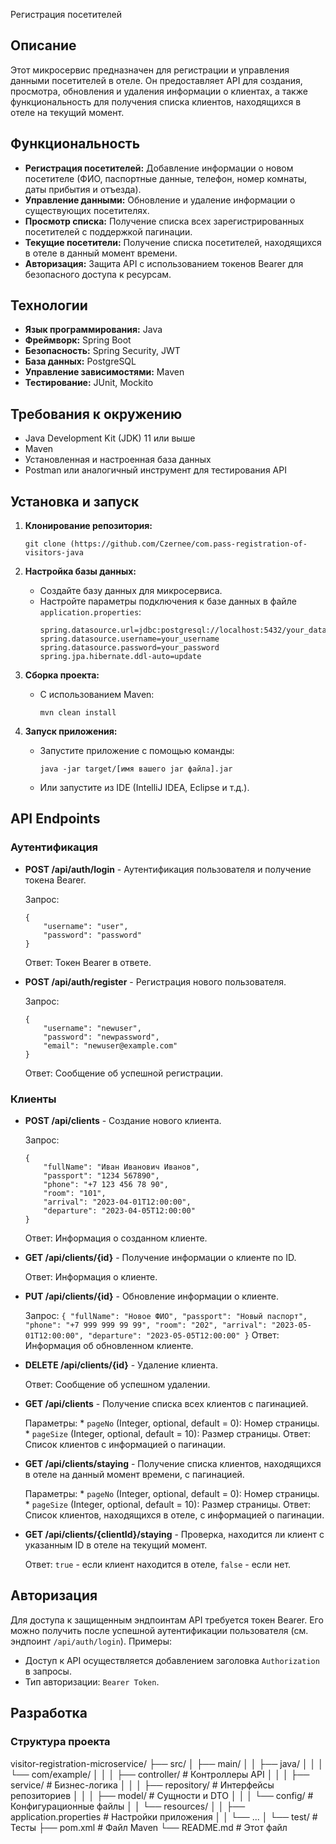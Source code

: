 Регистрация посетителей

## Описание

Этот микросервис предназначен для регистрации и управления данными посетителей в отеле. Он предоставляет API для создания, просмотра, обновления и удаления информации о клиентах, а также функциональность для получения списка клиентов, находящихся в отеле на текущий момент.

## Функциональность

*   **Регистрация посетителей:** Добавление информации о новом посетителе (ФИО, паспортные данные, телефон, номер комнаты, даты прибытия и отъезда).
*   **Управление данными:** Обновление и удаление информации о существующих посетителях.
*   **Просмотр списка:** Получение списка всех зарегистрированных посетителей с поддержкой пагинации.
*   **Текущие посетители:** Получение списка посетителей, находящихся в отеле в данный момент времени.
*   **Авторизация:** Защита API с использованием токенов Bearer для безопасного доступа к ресурсам.

## Технологии

*   **Язык программирования:** Java
*   **Фреймворк:** Spring Boot
*   **Безопасность:** Spring Security, JWT
*   **База данных:** PostgreSQL
*   **Управление зависимостями:** Maven
*   **Тестирование:** JUnit, Mockito

## Требования к окружению

*   Java Development Kit (JDK) 11 или выше
*   Maven 
*   Установленная и настроенная база данных
*   Postman или аналогичный инструмент для тестирования API

## Установка и запуск

1.  **Клонирование репозитория:**

    ```
    git clone (https://github.com/Czernee/com.pass-registration-of-visitors-java
    ```

2.  **Настройка базы данных:**

    *   Создайте базу данных для микросервиса.
    *   Настройте параметры подключения к базе данных в файле `application.properties`:
        ```
        spring.datasource.url=jdbc:postgresql://localhost:5432/your_database
        spring.datasource.username=your_username
        spring.datasource.password=your_password
        spring.jpa.hibernate.ddl-auto=update
        ```

3.  **Сборка проекта:**

    *   С использованием Maven:
        ```
        mvn clean install
        ```

4.  **Запуск приложения:**

    *   Запустите приложение с помощью команды:
        ```
        java -jar target/[имя вашего jar файла].jar
        ```
    *   Или запустите из IDE (IntelliJ IDEA, Eclipse и т.д.).

## API Endpoints

### Аутентификация
*   **POST /api/auth/login** - Аутентификация пользователя и получение токена Bearer.

    Запрос:
      ```
      {
          "username": "user",
          "password": "password"
      }
      ```
    Ответ:
    Токен Bearer в ответе.
*   **POST /api/auth/register** - Регистрация нового пользователя.

    Запрос:
      ```
      {
          "username": "newuser",
          "password": "newpassword",
          "email": "newuser@example.com"
      }
      ```
    Ответ:
    Сообщение об успешной регистрации.

### Клиенты
*   **POST /api/clients** - Создание нового клиента.

    Запрос:
      ```
      {
          "fullName": "Иван Иванович Иванов",
          "passport": "1234 567890",
          "phone": "+7 123 456 78 90",
          "room": "101",
          "arrival": "2023-04-01T12:00:00",
          "departure": "2023-04-05T12:00:00"
      }
      ```
    Ответ:
    Информация о созданном клиенте.

*   **GET /api/clients/{id}** - Получение информации о клиенте по ID.

    Ответ:
    Информация о клиенте.

*   **PUT /api/clients/{id}** - Обновление информации о клиенте.

    Запрос:
        ```
        {
            "fullName": "Новое ФИО",
            "passport": "Новый паспорт",
            "phone": "+7 999 999 99 99",
            "room": "202",
            "arrival": "2023-05-01T12:00:00",
            "departure": "2023-05-05T12:00:00"
        }
        ```
    Ответ:
        Информация об обновленном клиенте.

*   **DELETE /api/clients/{id}** - Удаление клиента.

    Ответ:
        Сообщение об успешном удалении.

*   **GET /api/clients** - Получение списка всех клиентов с пагинацией.

    Параметры:
        *   `pageNo` (Integer, optional, default = 0): Номер страницы.
        *   `pageSize` (Integer, optional, default = 10): Размер страницы.
    Ответ:
        Список клиентов с информацией о пагинации.

*   **GET /api/clients/staying** - Получение списка клиентов, находящихся в отеле на данный момент времени, с пагинацией.

    Параметры:
        *   `pageNo` (Integer, optional, default = 0): Номер страницы.
        *   `pageSize` (Integer, optional, default = 10): Размер страницы.
    Ответ:
        Список клиентов, находящихся в отеле, с информацией о пагинации.

*   **GET /api/clients/{clientId}/staying** - Проверка, находится ли клиент с указанным ID в отеле на текущий момент.

    Ответ:
        `true` - если клиент находится в отеле, `false` - если нет.

## Авторизация

Для доступа к защищенным эндпоинтам API требуется токен Bearer. Его можно получить после успешной аутентификации пользователя (см. эндпоинт `/api/auth/login`).
Примеры:
* Доступ к API осуществляется добавлением заголовка `Authorization` в запросы.
* Тип авторизации: `Bearer Token`.

## Разработка

### Структура проекта
visitor-registration-microservice/
├── src/
│ ├── main/
│ │ ├── java/
│ │ │ └── com/example/
│ │ │ ├── controller/ # Контроллеры API
│ │ │ ├── service/ # Бизнес-логика
│ │ │ ├── repository/ # Интерфейсы репозиториев
│ │ │ ├── model/ # Сущности и DTO
│ │ │ └── config/ # Конфигурационные файлы
│ │ └── resources/
│ │ ├── application.properties # Настройки приложения
│ │ └── ...
│ └── test/ # Тесты
├── pom.xml # Файл Maven
└── README.md # Этот файл
